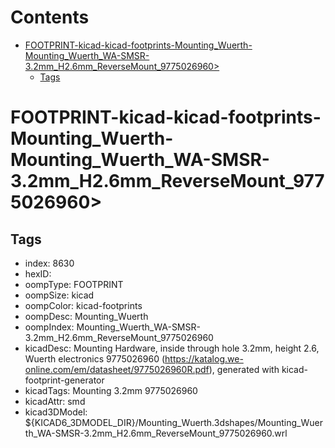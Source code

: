 



Contents
========

* [FOOTPRINT-kicad-kicad-footprints-Mounting_Wuerth-Mounting_Wuerth_WA-SMSR-3.2mm_H2.6mm_ReverseMount_9775026960>](#footprint-kicad-kicad-footprints-mounting_wuerth-mounting_wuerth_wa-smsr-32mm_h26mm_reversemount_9775026960)
	* [Tags](#tags)

# FOOTPRINT-kicad-kicad-footprints-Mounting_Wuerth-Mounting_Wuerth_WA-SMSR-3.2mm_H2.6mm_ReverseMount_9775026960>

## Tags

- index: 8630
- hexID: 
- oompType: FOOTPRINT
- oompSize: kicad
- oompColor: kicad-footprints
- oompDesc: Mounting_Wuerth
- oompIndex: Mounting_Wuerth_WA-SMSR-3.2mm_H2.6mm_ReverseMount_9775026960
- kicadDesc: Mounting Hardware, inside through hole 3.2mm, height 2.6, Wuerth electronics 9775026960 (https://katalog.we-online.com/em/datasheet/9775026960R.pdf), generated with kicad-footprint-generator
- kicadTags: Mounting 3.2mm 9775026960
- kicadAttr: smd
- kicad3DModel: ${KICAD6_3DMODEL_DIR}/Mounting_Wuerth.3dshapes/Mounting_Wuerth_WA-SMSR-3.2mm_H2.6mm_ReverseMount_9775026960.wrl
